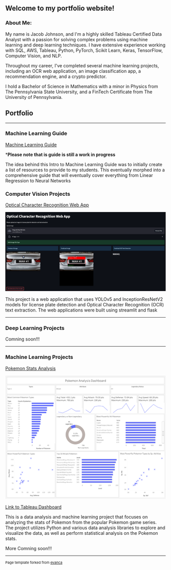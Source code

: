## Welcome to my portfolio website!

### About Me:

My name is Jacob Johnson, and I'm a highly skilled Tableau Certified Data Analyst with a passion for solving complex problems using machine learning and deep learning techniques. I have extensive experience working with SQL, AWS, Tableau, Python, PyTorch, Scikit Learn, Keras, TensorFlow, Computer Vision, and NLP.

Throughout my career, I've completed several machine learning projects, including an OCR web application, an image classification app, a recommendation engine, and a crypto predictor.

I hold a Bachelor of Science in Mathematics with a minor in Physics from The Pennsylvania State University, and a FinTech Certificate from The University of Pennsylvania.


## Portfolio

---

### Machine Learning Guide
[Machine Learning Guide](https://jacobj215.github.io/Machine-Learning-Guide/)


***Please note that is guide is still a work in progress**

The idea behind this Intro to Machine Learning Guide was to initially create a list of resources to provide to my students. This eventually morphed into a comprehensive guide that will eventually cover everything from Linear Regression to Neural Networks


### Computer Vision Projects

[Optical Character Recognition Web App](https://jacobj215.github.io/Optical-Character-Recognition-WebApp/)


<img src="images/streamlit-ocr-app.png"/>


This project is a web application that uses YOLOv5 and InceptionResNetV2 models for license plate detection and Optical Character Recognition (OCR) text extraction. The web applications were built using streamlit and flask

---

### Deep Learning Projects

Comning soon!!!

---

### Machine Learning Projects

[Pokemon Stats Analysis](https://jacobj215.github.io/Pokemon-Stats-Analysis/)


<img src="images/Pokemon Analysis Dashboard.png"/>


[Link to Tableau Dashboard](https://public.tableau.com/views/pokemon_16807219032990/PokemonAnalysisDashboard?:language=en-US&publish=yes&:display_count=n&:origin=viz_share_link)


This is a data analysis and machine learning project that focuses on analyzing the stats of Pokemon from the popular Pokemon game series. The project utilizes Python and various data analysis libraries to explore and visualize the data, as well as perform statistical analysis on the Pokemon stats.

More Comning soon!!!

---
<p style="font-size:11px">Page template forked from <a href="https://github.com/evanca/quick-portfolio">evanca</a></p>
<!-- Remove above link if you don't want to attibute -->
